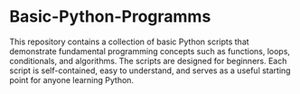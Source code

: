 # Basic-Python-Programms
This repository contains a collection of basic Python scripts that demonstrate fundamental programming concepts such as functions, loops, conditionals, and algorithms. The scripts are designed for beginners.
Each script is self-contained, easy to understand, and serves as a useful starting point for anyone learning Python.

